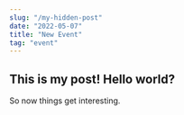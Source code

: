 ```yaml
---
slug: "/my-hidden-post"
date: "2022-05-07"
title: "New Event"
tag: "event"
---
```

## This is my post! Hello world?
So now things get interesting.